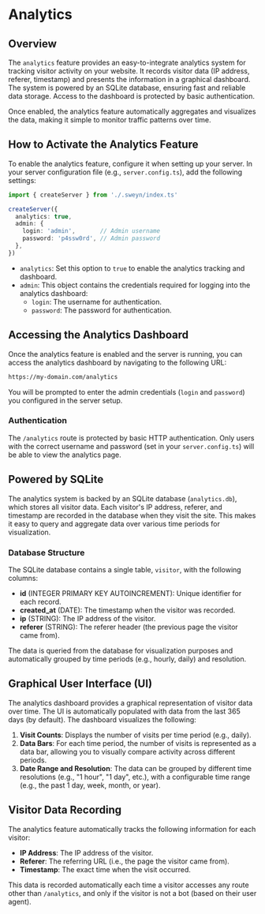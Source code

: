 # Analytics

## Overview

The `analytics` feature provides an easy-to-integrate analytics system for tracking visitor activity on your website. It records visitor data (IP address, referer, timestamp) and presents the information in a graphical dashboard. The system is powered by an SQLite database, ensuring fast and reliable data storage. Access to the dashboard is protected by basic authentication.

Once enabled, the analytics feature automatically aggregates and visualizes the data, making it simple to monitor traffic patterns over time.

## How to Activate the Analytics Feature

To enable the analytics feature, configure it when setting up your server. In your server configuration file (e.g., `server.config.ts`), add the following settings:

```ts
import { createServer } from './.sweyn/index.ts'

createServer({
  analytics: true,
  admin: {
    login: 'admin',       // Admin username
    password: 'p4ssw0rd', // Admin password
  },
})
```

- `analytics`: Set this option to `true` to enable the analytics tracking and dashboard.
- `admin`: This object contains the credentials required for logging into the analytics dashboard:
  - `login`: The username for authentication.
  - `password`: The password for authentication.

## Accessing the Analytics Dashboard

Once the analytics feature is enabled and the server is running, you can access the analytics dashboard by navigating to the following URL:

```bash
https://my-domain.com/analytics
```

You will be prompted to enter the admin credentials (`login` and `password`) you configured in the server setup.

### Authentication

The `/analytics` route is protected by basic HTTP authentication. Only users with the correct username and password (set in your `server.config.ts`) will be able to view the analytics page.

## Powered by SQLite

The analytics system is backed by an SQLite database (`analytics.db`), which stores all visitor data. Each visitor's IP address, referer, and timestamp are recorded in the database when they visit the site. This makes it easy to query and aggregate data over various time periods for visualization.

### Database Structure

The SQLite database contains a single table, `visitor`, with the following columns:
- **id** (INTEGER PRIMARY KEY AUTOINCREMENT): Unique identifier for each record.
- **created_at** (DATE): The timestamp when the visitor was recorded.
- **ip** (STRING): The IP address of the visitor.
- **referer** (STRING): The referer header (the previous page the visitor came from).

The data is queried from the database for visualization purposes and automatically grouped by time periods (e.g., hourly, daily) and resolution.

## Graphical User Interface (UI)

The analytics dashboard provides a graphical representation of visitor data over time. The UI is automatically populated with data from the last 365 days (by default). The dashboard visualizes the following:

1. **Visit Counts**: Displays the number of visits per time period (e.g., daily).
2. **Data Bars**: For each time period, the number of visits is represented as a data bar, allowing you to visually compare activity across different periods.
3. **Date Range and Resolution**: The data can be grouped by different time resolutions (e.g., "1 hour", "1 day", etc.), with a configurable time range (e.g., the past 1 day, week, month, or year).

## Visitor Data Recording

The analytics feature automatically tracks the following information for each visitor:
- **IP Address**: The IP address of the visitor.
- **Referer**: The referring URL (i.e., the page the visitor came from).
- **Timestamp**: The exact time when the visit occurred.

This data is recorded automatically each time a visitor accesses any route other than `/analytics`, and only if the visitor is not a bot (based on their user agent).
